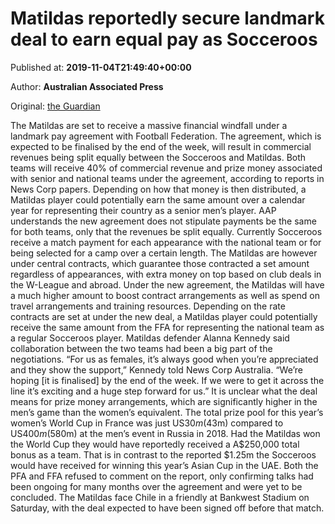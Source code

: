 
# Matildas reportedly secure landmark deal to earn equal pay as Socceroos

Published at: **2019-11-04T21:49:40+00:00**

Author: **Australian Associated Press**

Original: [the Guardian](https://www.theguardian.com/football/2019/nov/05/matildas-secure-landmark-deal-to-earn-same-pay-as-socceroos)

The Matildas are set to receive a massive financial windfall under a landmark pay agreement with Football Federation. The agreement, which is expected to be finalised by the end of the week, will result in commercial revenues being split equally between the Socceroos and Matildas.
Both teams will receive 40% of commercial revenue and prize money associated with senior and national teams under the agreement, according to reports in News Corp papers. Depending on how that money is then distributed, a Matildas player could potentially earn the same amount over a calendar year for representing their country as a senior men’s player.
AAP understands the new agreement does not stipulate payments be the same for both teams, only that the revenues be split equally.
Currently Socceroos receive a match payment for each appearance with the national team or for being selected for a camp over a certain length. The Matildas are however under central contracts, which guarantee those contracted a set amount regardless of appearances, with extra money on top based on club deals in the W-League and abroad.
Under the new agreement, the Matildas will have a much higher amount to boost contract arrangements as well as spend on travel arrangements and training resources. Depending on the rate contracts are set at under the new deal, a Matildas player could potentially receive the same amount from the FFA for representing the national team as a regular Socceroos player.
Matildas defender Alanna Kennedy said collaboration between the two teams had been a big part of the negotiations. “For us as females, it’s always good when you’re appreciated and they show the support,” Kennedy told News Corp Australia. “We’re hoping [it is finalised] by the end of the week. If we were to get it across the line it’s exciting and a huge step forward for us.”
It is unclear what the deal means for prize money arrangements, which are significantly higher in the men’s game than the women’s equivalent. The total prize pool for this year’s women’s World Cup in France was just US$30m ($43m) compared to US$400m ($580m) at the men’s event in Russia in 2018.
Had the Matildas won the World Cup they would have reportedly received a A$250,000 total bonus as a team. That is in contrast to the reported $1.25m the Socceroos would have received for winning this year’s Asian Cup in the UAE.
Both the PFA and FFA refused to comment on the report, only confirming talks had been ongoing for many months over the agreement and were yet to be concluded. The Matildas face Chile in a friendly at Bankwest Stadium on Saturday, with the deal expected to have been signed off before that match.
